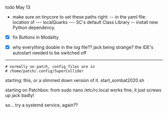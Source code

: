todo May 13

- make sure on tinycore to set these paths right:
-- in the yaml file: location of 
--- localQuarks
--- SC's default Class Library
-- install new Python dependency.


- [x] fix Buttons in Modality

- [x] why everything double in the log file?? jack being strange?
	the IDE's autostart needed to be switched off


----

	# normally on patch, config files are in
	# /home/patch/.config/SuperCollider

starting: this, or a slimmed down version of it.
start_sombat2020.sh 

starting on Patchbox:
from 
sudo nano /etc/rc.local
works fine, it just screws up jack badly!

so... try a systemd service, again??